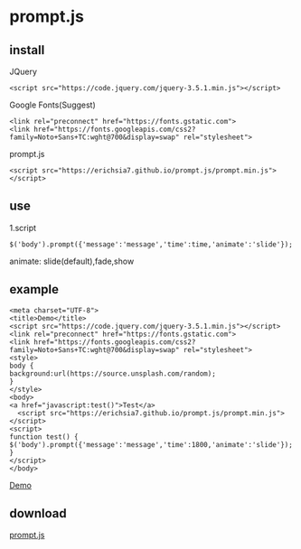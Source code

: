 # prompt.js
## install
JQuery
```
<script src="https://code.jquery.com/jquery-3.5.1.min.js"></script>
```
Google Fonts(Suggest)
```
<link rel="preconnect" href="https://fonts.gstatic.com"> 
<link href="https://fonts.googleapis.com/css2?family=Noto+Sans+TC:wght@700&display=swap" rel="stylesheet">
```
prompt.js
```
<script src="https://erichsia7.github.io/prompt.js/prompt.min.js"></script>
```
## use
1.script
```
$('body').prompt({'message':'message','time':time,'animate':'slide'});
```
animate: slide(default),fade,show
## example
```
<meta charset="UTF-8">
<title>Demo</title>
<script src="https://code.jquery.com/jquery-3.5.1.min.js"></script>
<link rel="preconnect" href="https://fonts.gstatic.com"> 
<link href="https://fonts.googleapis.com/css2?family=Noto+Sans+TC:wght@700&display=swap" rel="stylesheet">
<style>
body {
background:url(https://source.unsplash.com/random);
}
</style>
<body>
<a href="javascript:test()">Test</a>
  <script src="https://erichsia7.github.io/prompt.js/prompt.min.js"></script>
<script>
function test() {
$('body').prompt({'message':'message','time':1800,'animate':'slide'});
}
</script>
</body>
```
[Demo](https://erichsia7.github.io/prompt.js/demo.html#)
## download
[prompt.js](https://github.com/EricHsia7/prompt.js/raw/main/prompt.js)
